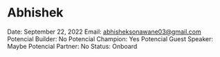 # Abhishek

Date: September 22, 2022
Email: abhisheksonawane03@gmail.com
Potencial Builder: No
Potencial Champion: Yes
Potencial Guest Speaker: Maybe
Potencial Partner: No
Status: Onboard